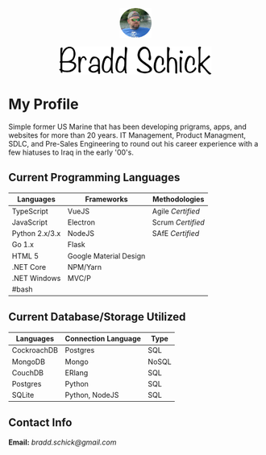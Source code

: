 <p align="center"><img width=12.5% src="https://github.com/braddschick/braddschick/blob/master/me-irl.png"></p>
<p align="center"><img width=60% src="https://github.com/braddschick/braddschick/blob/master/braddschick.png"></p>

# My Profile

  Simple former US Marine that has been developing prigrams, apps, and websites for more than 20 years. IT Management, Product Managment, SDLC, and Pre-Sales Engineering to round out his career experience with a few hiatuses to Iraq in the early '00's.

## Current Programming Languages

|Languages|Frameworks|Methodologies|
|---|---|---|
|TypeScript | VueJS | Agile *Certified*|
|JavaScript | Electron | Scrum *Certified*|
|Python 2.x/3.x | NodeJS | SAfE *Certified*|
|Go 1.x | Flask | |
|HTML 5 | Google Material Design | |
|.NET Core | NPM/Yarn | |
|.NET Windows | MVC/P | |
|#bash | | |

## Current Database/Storage Utilized

|Languages|Connection Language|Type|
|---|---|---|
|CockroachDB | Postgres | SQL|
|MongoDB | Mongo | NoSQL|
|CouchDB | ERlang | SQL|
|Postgres | Python | SQL|
|SQLite | Python, NodeJS | SQL|

## Contact Info

__Email:__ _bradd.schick@gmail.com_
